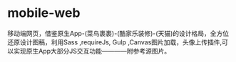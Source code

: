 # mobile-web
移动端网页，借鉴原生App-(菜鸟裹裹)-(酷家乐装修)-(天猫)的设计格局，全方位还原设计图稿，利用Sass ,requireJs, Gulp ,Canvas图片加载，头像上传插件,可以实现原生App大部分JS交互功能————附参考源图片。
